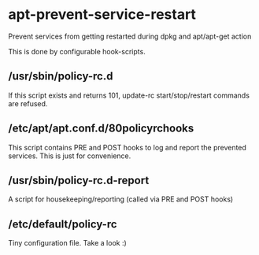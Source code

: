 # apt-prevent-service-restart
Prevent services from getting restarted during dpkg and apt/apt-get action

This is done by configurable hook-scripts.

## /usr/sbin/policy-rc.d
If this script exists and returns 101, update-rc start/stop/restart commands are refused.

## /etc/apt/apt.conf.d/80policyrchooks
This script contains PRE and POST hooks to log and report the prevented services.
This is just for convenience.

## /usr/sbin/policy-rc.d-report
A script for housekeeping/reporting (called via PRE and POST hooks)

## /etc/default/policy-rc
Tiny configuration file. Take a look :)

